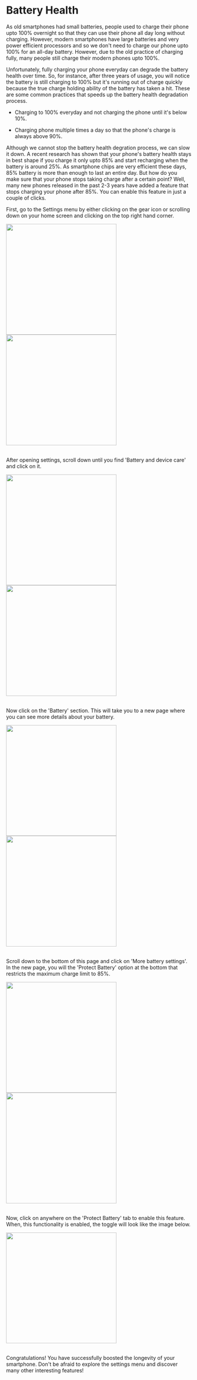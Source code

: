# Battery Health

As old smartphones had small batteries, people used to charge their phone upto 100% overnight so that they can use their phone all day long without charging. However,  modern smartphones have large batteries and very power efficient processors and so we don't need to charge our phone upto 100% for an all-day battery. However, due to the old practice of charging fully, many people still charge their modern phones upto 100%. 

Unfortunately, fully charging your phone everyday can degrade the battery health over time. So, for instance, after three years of usage, you will notice the battery is still charging to 100% but it's running out of charge quickly because the true charge holding ability of the battery has taken a hit. These are some common practices that speeds up the battery health degradation process.

* Charging to 100% everyday and not charging the phone until it's below 10%.

* Charging phone multiple times a day so that the phone's charge is always above 90%.

Although we cannot stop the battery health degration process, we can slow it down. A recent research has shown that your phone's battery health stays in best shape if you charge it only upto 85% and start recharging when the battery is around 25%. As smartphone chips are very efficient these days, 85% battery is more than enough to last an entire day. But how do you make sure that your phone stops taking charge after a certain point? Well, many new phones released in the past 2-3 years have added a feature that stops charging your phone after 85%. You can enable this feature in just a couple of clicks.

First, go to the Settings menu by either clicking on the gear icon or scrolling down on your home screen and clicking on the top right hand corner.

<img src="settings_applist.jpg" width="300">
<img src="settings_blur.jpg" width="300">
<br></br>

After opening settings, scroll down until you find 'Battery and device care' and click on it.

<img src="settings_front.jpg" width="300">
<img src="battery_health_device_care.jpg" width="300">
<br></br>

Now click on the 'Battery' section. This will take you to a new page where you can see more details about your battery.

<img src="happy_face.jpg" width="300">
<img src="battery_home.jpg" width="300">
<br></br>

Scroll down to the bottom of this page and click on 'More battery settings'. In the new page, you will the 'Protect Battery' option at the bottom that restricts the maximum charge limit to 85%. 

<img src="more_battery_settings.jpg" width="300">
<img src="protect_off.jpg" width="300">
<br></br>

Now, click on anywhere on the 'Protect Battery' tab to enable this feature. When, this functionality is enabled, the toggle will look like the image below.

<img src="protect_on.jpg" width="300">
<br></br>

Congratulations! You have successfully boosted the longevity of your smartphone. Don't be afraid to explore the settings menu and discover many other interesting features!
